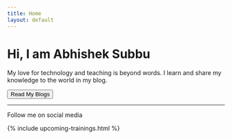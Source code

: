 ```yaml
---
title: Home
layout: default
---
```


<div class="jumbotron text-center">
  <h1>Hi, I am Abhishek Subbu</h1>
  <p>My love for technology and teaching is beyond words. I learn and share my knowledge to the world in my blog.</p>
  <a href="{{site.baseurl}}/blog"><button class="btn btn-primary btn-lg">Read My Blogs</button></a>
  <hr/>
  <p>Follow me on social media 
      <a href="https://www.facebook.com/abhishek.sivasubramanian"><i class="fa fa-facebook-square fa-lg" aria-hidden="true"></i></a>
      <a href="https://twitter.com/abhisheksubbu"><i class="fa fa-twitter-square fa-lg" aria-hidden="true"></i></a>
      <a href="https://www.linkedin.com/in/abhisheksivasubramanian/"><i class="fa fa-linkedin-square fa-lg" aria-hidden="true"></i></a></p>
  
</div>
<div>
{% include upcoming-trainings.html %}
<!--
You can use HTML elements in Markdown, such as the comment element, and they won't
be affected by a markdown parser. However, if you create an HTML element in your
markdown file, you cannot use markdown syntax within that element's contents.
-->
